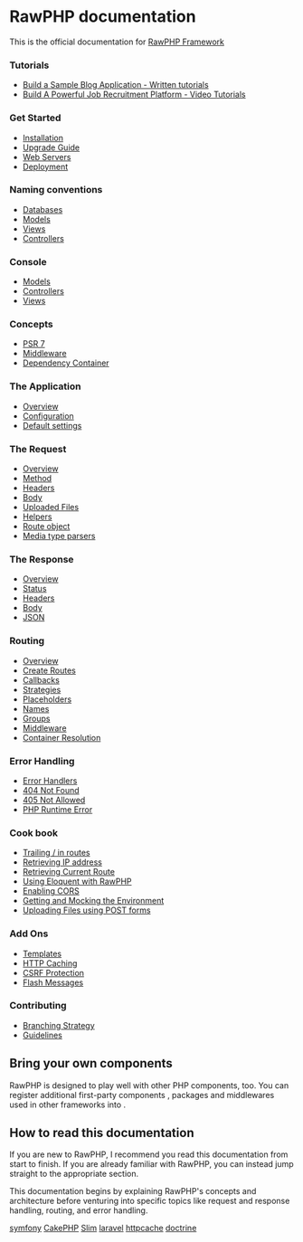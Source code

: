 # RawPHP documentation

This is the official documentation for [RawPHP Framework](https://github.com/rawphp-framework/RawPHP-framework)

### Tutorials
 * [Build a Sample Blog Application - Written tutorials](https://github.com/rawphp-framework/RawPHP-docs/blob/master/docs/tutorial/first-app.md)
 * [Build A Powerful Job Recruitment Platform - Video Tutorials](https://www.youtube.com/watch?v=hzRXYrdR4m0&list=PLnBvgoOXZNCM_cxMH8rhLVch_YQbUL5el)

### Get Started
  * [Installation](https://github.com/rawphp-framework/RawPHP-docs/blob/master/docs/start/installation.md)
  * [Upgrade Guide](https://github.com/rawphp-framework/RawPHP-docs/blob/master/docs/start/upgrade.md)
  * [Web Servers](https://github.com/rawphp-framework/RawPHP-docs/blob/master/docs/start/web-servers.md)
  * [Deployment](https://github.com/rawphp-framework/RawPHP-docs/docs/deployment/deployment.md)
### Naming conventions
 * [Databases](https://github.com/rawphp-framework/RawPHP-docs/blob/master/docs/start/naming-conventions.md)
 * [Models](https://github.com/rawphp-framework/RawPHP-docs/blob/master/docs/start/naming-conventions.md)
  * [Views](https://github.com/rawphp-framework/RawPHP-docs/blob/master/docs/start/naming-conventions.md)
  * [Controllers](https://github.com/rawphp-framework/RawPHP-docs/blob/master/docs/start/naming-conventions.md)
### Console 
  * [Models](https://github.com/rawphp-framework/RawPHP-docs/blob/master/docs/start/console.md)
  * [Controllers](https://github.com/rawphp-framework/RawPHP-docs/blob/master/docs/start/console.md)
  * [Views](https://github.com/rawphp-framework/RawPHP-docs/blob/master/docs/start/console.md)
  
### Concepts
  * [PSR 7](https://github.com/rawphp-framework/RawPHP-docs/blob/master/docs/concepts/value-objects.md)
  * [Middleware](https://github.com/rawphp-framework/RawPHP-docs/blob/master/docs/concepts/middleware.md)
  * [Dependency Container](https://github.com/rawphp-framework/RawPHP-docs/blob/master/docs/concepts/di.md)
  
### The Application
  * [Overview](https://github.com/rawphp-framework/RawPHP-docs/blob/master/docs/objects/application.md)
  * [Configuration](https://github.com/rawphp-framework/RawPHP-docs/blob/master/docs/objects/application.md#application-configuration)
  * [Default settings](https://github.com/rawphp-framework/RawPHP-docs/blob/master/docs/objects/application.md#slim-default-settings)
  
### The Request
  * [Overview](https://github.com/rawphp-framework/RawPHP-docs/blob/master/docs/objects/request.md)
  * [Method](https://github.com/rawphp-framework/RawPHP-docs/blob/master/docs/objects/request.md)
  * [Headers](https://github.com/rawphp-framework/RawPHP-docs/blob/master/docs/objects/request.md)
  * [Body](https://github.com/rawphp-framework/RawPHP-docs/blob/master/docs/objects/request.md)
  * [Uploaded Files](https://github.com/rawphp-framework/RawPHP-docs/blob/master/docs/objects/request.md)
  * [Helpers](https://github.com/rawphp-framework/RawPHP-docs/blob/master/docs/objects/request.md)
  * [Route object](https://github.com/rawphp-framework/RawPHP-docs/blob/master/docs/objects/request.md)
  * [Media type parsers](https://github.com/rawphp-framework/RawPHP-docs/blob/master/docs/objects/request.md)
  
### The Response
  * [Overview](https://github.com/rawphp-framework/RawPHP-docs/blob/master/docs/objects/response.md)
  * [Status](https://github.com/rawphp-framework/RawPHP-docs/blob/master/docs/objects/response.md)
  * [Headers](https://github.com/rawphp-framework/RawPHP-docs/blob/master/docs/objects/response.md)
  * [Body](https://github.com/rawphp-framework/RawPHP-docs/blob/master/docs/objects/response.md)
  * [JSON](https://github.com/rawphp-framework/RawPHP-docs/blob/master/docs/objects/response.md)
  
### Routing
  * [Overview](https://github.com/rawphp-framework/RawPHP-docs/blob/master/docs/objects/router.md)
  * [Create Routes](https://github.com/rawphp-framework/RawPHP-docs/blob/master/docs/objects/router.md)
  * [Callbacks](https://github.com/rawphp-framework/RawPHP-docs/blob/master/docs/objects/router.md)
  * [Strategies](https://github.com/rawphp-framework/RawPHP-docs/blob/master/docs/objects/router.md)
  * [Placeholders](https://github.com/rawphp-framework/RawPHP-docs/blob/master/docs/objects/router.md)
  * [Names](https://github.com/rawphp-framework/RawPHP-docs/blob/master/docs/objects/router.md)
  * [Groups](https://github.com/rawphp-framework/RawPHP-docs/blob/master/docs/objects/router.md)
  * [Middleware](https://github.com/rawphp-framework/RawPHP-docs/blob/master/docs/objects/router.md)
  * [Container Resolution](https://github.com/rawphp-framework/RawPHP-docs/blob/master/docs/objects/router.md)
  
### Error Handling
  * [Error Handlers](https://github.com/rawphp-framework/RawPHP-docs/blob/master/docs/handlers/error.md)
  * [404 Not Found](https://github.com/rawphp-framework/RawPHP-docs/blob/master/docs/handlers/not-found.md)
  * [405 Not Allowed](https://github.com/rawphp-framework/RawPHP-docs/blob/master/docs/handlers/not-allowed.md)
  * [PHP Runtime Error](https://github.com/rawphp-framework/RawPHP-docs/blob/master/docs/handlers/php-error.md)
  
  ### Cook book
  * [Trailing / in routes](https://github.com/rawphp-framework/RawPHP-docs/blob/master/docs/cookbook/route-patterns.md)
  * [Retrieving IP address](https://github.com/rawphp-framework/RawPHP-docs/blob/master/docs/cookbook/ip-address.md)
  * [Retrieving Current Route](https://github.com/rawphp-framework/RawPHP-docs/blob/master/docs/cookbook/retrieving-current-route.md)
  * [Using Eloquent with RawPHP](https://github.com/rawphp-framework/RawPHP-docs/blob/master/docs/cookbook/database-eloquent.md)
  * [Enabling CORS](https://github.com/rawphp-framework/RawPHP-docs/blob/master/docs/cookbook/enable-cors.md)
  * [Getting and Mocking the Environment](https://github.com/rawphp-framework/rawphp-docs/blob/master/docs/cookbook/environment.md)
  * [Uploading Files using POST forms](https://github.com/rawphp-framework/RawPHP-docs/blob/master/docs/cookbook/uploading-files.md)
  
### Add Ons
  * [Templates](https://github.com/rawphp-framework/RawPHP-docs/blob/master/docs/features/templates.md)
  * [HTTP Caching](https://github.com/rawphp-framework/RawPHP-docs/blob/master/docs/features/caching.md)
  * [CSRF Protection](https://github.com/rawphp-framework/RawPHP-docs/blob/master/docs/features/csrf.md)
  * [Flash Messages](https://github.com/rawphp-framework/RawPHP-docs/blob/master/docs/features/flash.md)

### Contributing
  * [Branching Strategy](https://github.com/rawphp-framework/RawPHP-docs/blob/master/docs/contributors/strategy.md)
  * [Guidelines](https://github.com/rawphp-framework/RawPHP-docs/blob/master/docs/contributors/guidelines.md)

## Bring your own components

RawPHP is designed to play well with other PHP components, too. You can register
additional first-party components , packages and middlewares used in other frameworks into .

## How to read this documentation

If you are new to RawPHP, I recommend you read this documentation from start
to finish. If you are already familiar with RawPHP, you can instead jump straight
to the appropriate section.

This documentation begins by explaining RawPHP's concepts and architecture
before venturing into specific topics like request and response handling,
routing, and error handling.

[symfony](http://symfony.com/)
[CakePHP](http://cakephp.org/)
[Slim](http://slimframework.com)
[laravel](http://laravel.com/)
[httpcache](https://github.com/slimphp/Slim-HttpCache)
[doctrine](http://www.doctrine-project.org/projects/orm.html)

